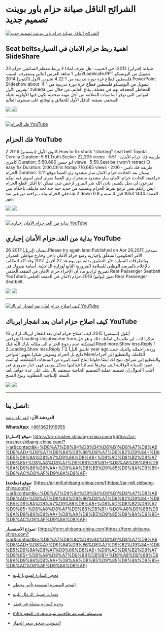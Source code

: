 # الشرائح الناقل صيانة حزام باور بوينت تصميم جديد

<a href="https://swt.shibang-china.com/?l=ar&img&k=%D8%A7%D9%84%D8%B4%D8%B1%D8%A7%D8%A6%D8%AD+%D8%A7%D9%84%D9%86%D8%A7%D9%82%D9%84+%D8%B5%D9%8A%D8%A7%D9%86%D8%A9+%D8%AD%D8%B2%D8%A7%D9%85+%D8%A8%D8%A7%D9%88%D8%B1+%D8%A8%D9%88%D9%8A%D9%86%D8%AA+%D8%AA%D8%B5%D9%85%D9%8A%D9%85+%D8%AC%D8%AF%D9%8A%D8%AF" target="_blank">![الشرائح الناقل صيانة حزام باور بوينت تصميم جديد](http://static.shibang-china.com/all-800x300/792.jpg)</a>

## Seat beltsاهمية ربط حزام الامان في السياره SlideShare
23 شباط (فبراير) 2012.أخي الحبيب : هل تعرف لماذا لا يربط معظم السائقين حزام الأمان ؟ شاهد العرض التالي وستعرف السبب.adelcafe.PPT بتمويل من اليونسكو فلسطين قطاع غزة دورة تدريبية من 1 4.22 تشرين الأول (أكتوبر) 2014.PowerPoint Slideshow about &#39;بتمويل من اليونسكو فلسطين قطاع غزة دورة تدريبية من 1 4 تشرين الأول&#39; zubeda.المخاطر المحدقة بهم في مختلف بقاع العالم، من خلال سن القوانين التي توفر أساسيات السلامة من أجل مهنة صحفية تكون فيها الأولوية لحياة الصحفي بصفته الناقل الأول للحقائق والوقائع على مستوى العالم.


<a href="https://whatsapp.shibangsoft.com/WhatsApp.php" target="_blank" title="WhatsApp">![](http://static.shibang-china.com/icon/whatsapp.png)</a> <a href="https://swt.shibang-china.com/?l=ar&icon&k=%D8%A7%D9%84%D8%B4%D8%B1%D8%A7%D8%A6%D8%AD+%D8%A7%D9%84%D9%86%D8%A7%D9%82%D9%84+%D8%B5%D9%8A%D8%A7%D9%86%D8%A9+%D8%AD%D8%B2%D8%A7%D9%85+%D8%A8%D8%A7%D9%88%D8%B1+%D8%A8%D9%88%D9%8A%D9%86%D8%AA+%D8%AA%D8%B5%D9%85%D9%8A%D9%85+%D8%AC%D8%AF%D9%8A%D8%AF" target="_blank">![](http://static.shibang-china.com/icon/chat-ar.png)</a>

---

<a href="https://swt.shibang-china.com/?l=ar&img&k=%D8%A7%D9%84%D8%B4%D8%B1%D8%A7%D8%A6%D8%AD+%D8%A7%D9%84%D9%86%D8%A7%D9%82%D9%84+%D8%B5%D9%8A%D8%A7%D9%86%D8%A9+%D8%AD%D8%B2%D8%A7%D9%85+%D8%A8%D8%A7%D9%88%D8%B1+%D8%A8%D9%88%D9%8A%D9%86%D8%AA+%D8%AA%D8%B5%D9%85%D9%8A%D9%85+%D8%AC%D8%AF%D9%8A%D8%AF" target="_blank">![فك الحزام YouTube](http://static.shibang-china.com/all-800x300/88.jpg)</a>

## فك الحزام YouTube
2 كانون الأول (ديسمبر) 2016.How to fix stuck &quot;sticking&quot; seat belt Toyota Corolla Duration: 5:51.Truth Seeker 22,305 views &middot; 5:51 &middot; طريقة فك حزام الأمان كامري Duration: 5:50.ابو حسن 680 views &middot; 5:50.Seat belt won&#39;t retract ○ easy fix Duration: 2:06.Chris Notap 716,685 views &middot; 2:06 &middot; طريقة فك تامين الحزام Duration: 3:11.نيسان بعد الحادث حزام الامان سار مشدود زي العصا موقع حراجبعد الحادث حزام الامان سار مشدود مايتحرك زي العصا مدري ايش اسوي فيه ابيكم تفزعون لي بحل يكفيني باذن الله شر المرور ارخص شي ممكن انا افكر اقطع الحزام ايش رايكم.يعني ترجع تفرط الحزام وتمشيه من جديد حبة حبة لحد مايتلف باحكام بس خلي الحزام يتلف براحته من غير شد.up 2 down 0.العمدة 1434 1053 قبل 4 سنه و 9 شهر.


<a href="https://whatsapp.shibangsoft.com/WhatsApp.php" target="_blank" title="WhatsApp">![](http://static.shibang-china.com/icon/whatsapp.png)</a> <a href="https://swt.shibang-china.com/?l=ar&icon&k=%D8%A7%D9%84%D8%B4%D8%B1%D8%A7%D8%A6%D8%AD+%D8%A7%D9%84%D9%86%D8%A7%D9%82%D9%84+%D8%B5%D9%8A%D8%A7%D9%86%D8%A9+%D8%AD%D8%B2%D8%A7%D9%85+%D8%A8%D8%A7%D9%88%D8%B1+%D8%A8%D9%88%D9%8A%D9%86%D8%AA+%D8%AA%D8%B5%D9%85%D9%8A%D9%85+%D8%AC%D8%AF%D9%8A%D8%AF" target="_blank">![](http://static.shibang-china.com/icon/chat-ar.png)</a>

---

<a href="https://swt.shibang-china.com/?l=ar&img&k=%D8%A7%D9%84%D8%B4%D8%B1%D8%A7%D8%A6%D8%AD+%D8%A7%D9%84%D9%86%D8%A7%D9%82%D9%84+%D8%B5%D9%8A%D8%A7%D9%86%D8%A9+%D8%AD%D8%B2%D8%A7%D9%85+%D8%A8%D8%A7%D9%88%D8%B1+%D8%A8%D9%88%D9%8A%D9%86%D8%AA+%D8%AA%D8%B5%D9%85%D9%8A%D9%85+%D8%AC%D8%AF%D9%8A%D8%AF" target="_blank">![بداية من الغد.حزام الأمان إجباري YouTube](http://static.shibang-china.com/all-800x300/114.jpg)</a>

## بداية من الغد.حزام الأمان إجباري YouTube
26 نيسان (إبريل) 2017.Please try again later.Published on Apr 26,2017.سيدخل الأمر الحكومي المتعلّق بإجبارية وضع حزام الأمان داخل وخارج مواطن العمران وبالطرقات السيارة حيّز التطبيق بداية من يوم غد 27 أفريل 2017.وقد أكد المكلف بالإعلام بالمرصد الوطني للسلامة المرورية التابع لوزارة الداخلية، أسامة مبروك في تصريح لراديو ماد أن الإجراء.حزام الامان في المقعد الخلفي Rear Passenger Seatbelt YouTube5 تموز (يوليو) 2016.حزام الامان في المقعد الخلفي Rear Passenger Seatbelt.


<a href="https://whatsapp.shibangsoft.com/WhatsApp.php" target="_blank" title="WhatsApp">![](http://static.shibang-china.com/icon/whatsapp.png)</a> <a href="https://swt.shibang-china.com/?l=ar&icon&k=%D8%A7%D9%84%D8%B4%D8%B1%D8%A7%D8%A6%D8%AD+%D8%A7%D9%84%D9%86%D8%A7%D9%82%D9%84+%D8%B5%D9%8A%D8%A7%D9%86%D8%A9+%D8%AD%D8%B2%D8%A7%D9%85+%D8%A8%D8%A7%D9%88%D8%B1+%D8%A8%D9%88%D9%8A%D9%86%D8%AA+%D8%AA%D8%B5%D9%85%D9%8A%D9%85+%D8%AC%D8%AF%D9%8A%D8%AF" target="_blank">![](http://static.shibang-china.com/icon/chat-ar.png)</a>

---

<a href="https://swt.shibang-china.com/?l=ar&img&k=%D8%A7%D9%84%D8%B4%D8%B1%D8%A7%D8%A6%D8%AD+%D8%A7%D9%84%D9%86%D8%A7%D9%82%D9%84+%D8%B5%D9%8A%D8%A7%D9%86%D8%A9+%D8%AD%D8%B2%D8%A7%D9%85+%D8%A8%D8%A7%D9%88%D8%B1+%D8%A8%D9%88%D9%8A%D9%86%D8%AA+%D8%AA%D8%B5%D9%85%D9%8A%D9%85+%D8%AC%D8%AF%D9%8A%D8%AF" target="_blank">![كيف اصلاح حزام امان بعد انفجار ايرباك YouTube](http://static.shibang-china.com/all-800x300/193.jpg)</a>

## كيف اصلاح حزام امان بعد انفجار ايرباك YouTube
16 أيلول (سبتمبر) 2015.كيف اصلاح حزام امان بعد انفجار ايرباك.اركان الخزاعي.Loading.Unsubscribe from.شكرا لك ، لي طلب ان امكنك ذلك و هو حل لمشكلة عدم رجوع الحزام الى مكانه بارك اللّه فيك﻿.Read more.Show less.Reply 1 2.Loading.Show less.Reply 1 2.عاشق اليل1 year ago.وردة راحملله والديك جنت دايخ بل الحزام وسويتن شكرا﻿.تجهيز الدواجن Marelالكاملة، والتقطيع إلى أجزاء، والتقطيع إلى شرائح، تتيح لك أيضًا.حلولنا إنتاج كمية كبيرة من المنتجات المُقطَّعة، أو.تُثبت عقود الصيانة الوقائية التي نوفرها لعمالئنا فعاليتها بشكل.يومي.فهي خيار ضروري في أغلب األحوال.إن تصميم عملية التصميم الخاصة سيعتمد بال شك على عدة عوامل.تُعد السعة اإلنتاجية المطلوبة ونوع المنتج.


<a href="https://whatsapp.shibangsoft.com/WhatsApp.php" target="_blank" title="WhatsApp">![](http://static.shibang-china.com/icon/whatsapp.png)</a> <a href="https://swt.shibang-china.com/?l=ar&icon&k=%D8%A7%D9%84%D8%B4%D8%B1%D8%A7%D8%A6%D8%AD+%D8%A7%D9%84%D9%86%D8%A7%D9%82%D9%84+%D8%B5%D9%8A%D8%A7%D9%86%D8%A9+%D8%AD%D8%B2%D8%A7%D9%85+%D8%A8%D8%A7%D9%88%D8%B1+%D8%A8%D9%88%D9%8A%D9%86%D8%AA+%D8%AA%D8%B5%D9%85%D9%8A%D9%85+%D8%AC%D8%AF%D9%8A%D8%AF" target="_blank">![](http://static.shibang-china.com/icon/chat-ar.png)</a>

---
## اتصل بنا:

**الدردشة الآن:** [انقر للدردشة](https://swt.shibang-china.com?l=ar&contact&k=%D8%A7%D9%84%D8%B4%D8%B1%D8%A7%D8%A6%D8%AD+%D8%A7%D9%84%D9%86%D8%A7%D9%82%D9%84+%D8%B5%D9%8A%D8%A7%D9%86%D8%A9+%D8%AD%D8%B2%D8%A7%D9%85+%D8%A8%D8%A7%D9%88%D8%B1+%D8%A8%D9%88%D9%8A%D9%86%D8%AA+%D8%AA%D8%B5%D9%85%D9%8A%D9%85+%D8%AC%D8%AF%D9%8A%D8%AF)

**WhatsApp:**  [+8613621919955](https://whatsapp.shibangsoft.com/WhatsApp.php)

**موقع (كسارة):** [https://ar-crusher.shibang-china.com/](https://ar-crusher.shibang-china.com/?l=ar&contact&k=%D8%A7%D9%84%D8%B4%D8%B1%D8%A7%D8%A6%D8%AD+%D8%A7%D9%84%D9%86%D8%A7%D9%82%D9%84+%D8%B5%D9%8A%D8%A7%D9%86%D8%A9+%D8%AD%D8%B2%D8%A7%D9%85+%D8%A8%D8%A7%D9%88%D8%B1+%D8%A8%D9%88%D9%8A%D9%86%D8%AA+%D8%AA%D8%B5%D9%85%D9%8A%D9%85+%D8%AC%D8%AF%D9%8A%D8%AF)

**موقع (مطحنة):** [https://ar-mill.shibang-china.com/](https://ar-mill.shibang-china.com/?l=ar&contact&k=%D8%A7%D9%84%D8%B4%D8%B1%D8%A7%D8%A6%D8%AD+%D8%A7%D9%84%D9%86%D8%A7%D9%82%D9%84+%D8%B5%D9%8A%D8%A7%D9%86%D8%A9+%D8%AD%D8%B2%D8%A7%D9%85+%D8%A8%D8%A7%D9%88%D8%B1+%D8%A8%D9%88%D9%8A%D9%86%D8%AA+%D8%AA%D8%B5%D9%85%D9%8A%D9%85+%D8%AC%D8%AF%D9%8A%D8%AF)

**نموذج الاستفسار:** [https://form.shibang-china.com](https://form.shibang-china.com?l=ar&contact&k=%D8%A7%D9%84%D8%B4%D8%B1%D8%A7%D8%A6%D8%AD+%D8%A7%D9%84%D9%86%D8%A7%D9%82%D9%84+%D8%B5%D9%8A%D8%A7%D9%86%D8%A9+%D8%AD%D8%B2%D8%A7%D9%85+%D8%A8%D8%A7%D9%88%D8%B1+%D8%A8%D9%88%D9%8A%D9%86%D8%AA+%D8%AA%D8%B5%D9%85%D9%8A%D9%85+%D8%AC%D8%AF%D9%8A%D8%AF)

* [محجر كسارة كمبوديا للبيع](../29/%D9%85%D8%AD%D8%AC%D8%B1%20%D9%83%D8%B3%D8%A7%D8%B1%D8%A9%20%D9%83%D9%85%D8%A8%D9%88%D8%AF%D9%8A%D8%A7%20%D9%84%D9%84%D8%A8%D9%8A%D8%B9.md)

* [الفحم الصغيرة المصنعة تأثير محطم](../26/%D8%A7%D9%84%D9%81%D8%AD%D9%85%20%D8%A7%D9%84%D8%B5%D8%BA%D9%8A%D8%B1%D8%A9%20%D8%A7%D9%84%D9%85%D8%B5%D9%86%D8%B9%D8%A9%20%D8%AA%D8%A3%D8%AB%D9%8A%D8%B1%20%D9%85%D8%AD%D8%B7%D9%85.md)

* [معدات غسيل الرمال للبيع](../28/%D9%85%D8%B9%D8%AF%D8%A7%D8%AA%20%D8%BA%D8%B3%D9%8A%D9%84%20%D8%A7%D9%84%D8%B1%D9%85%D8%A7%D9%84%20%D9%84%D9%84%D8%A8%D9%8A%D8%B9.md)

* [وحدة كسارة متنقلة في قطر](../28/%D9%88%D8%AD%D8%AF%D8%A9%20%D9%83%D8%B3%D8%A7%D8%B1%D8%A9%20%D9%85%D8%AA%D9%86%D9%82%D9%84%D8%A9%20%D9%81%D9%8A%20%D9%82%D8%B7%D8%B1.md)

* [mtm متوسطة السرعة طاحونة شبه منحرف الفحم](../29/mtm%20%D9%85%D8%AA%D9%88%D8%B3%D8%B7%D8%A9%20%D8%A7%D9%84%D8%B3%D8%B1%D8%B9%D8%A9%20%D8%B7%D8%A7%D8%AD%D9%88%D9%86%D8%A9%20%D8%B4%D8%A8%D9%87%20%D9%85%D9%86%D8%AD%D8%B1%D9%81%20%D8%A7%D9%84%D9%81%D8%AD%D9%85.md)

* [البنتونيت سحق سعر الجهاز](../30/%D8%A7%D9%84%D8%A8%D9%86%D8%AA%D9%88%D9%86%D9%8A%D8%AA%20%D8%B3%D8%AD%D9%82%20%D8%B3%D8%B9%D8%B1%20%D8%A7%D9%84%D8%AC%D9%87%D8%A7%D8%B2.md)